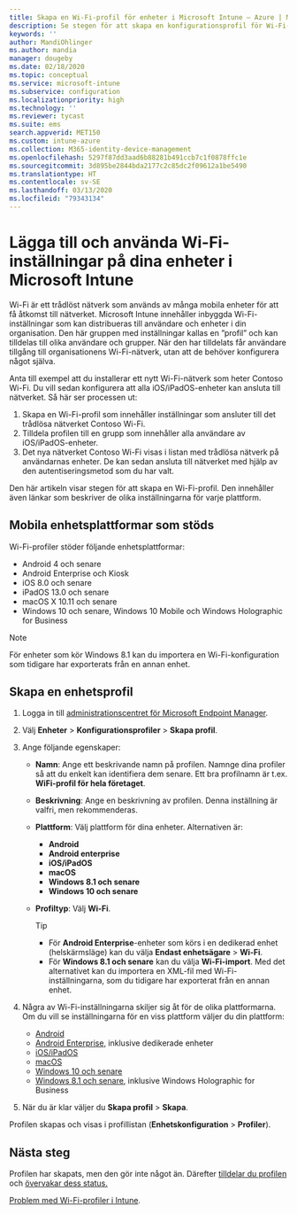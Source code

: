 ```yaml
---
title: Skapa en Wi-Fi-profil för enheter i Microsoft Intune – Azure | Microsoft Docs
description: Se stegen för att skapa en konfigurationsprofil för Wi-Fi-enheter i Microsoft Intune. Skapa profiler för Android, Android Enterprise, Android Kiosk, iOS, iPadOS, macOS, Windows 10 och senare, samt Windows Holographic for Business. Använd de här profilerna till att skapa en Wi-Fi-anslutning som ska använda certifikat, välja en EAP-typ, välja en autentiseringsmetod, aktivera en proxy och mycket mer.
keywords: ''
author: MandiOhlinger
ms.author: mandia
manager: dougeby
ms.date: 02/18/2020
ms.topic: conceptual
ms.service: microsoft-intune
ms.subservice: configuration
ms.localizationpriority: high
ms.technology: ''
ms.reviewer: tycast
ms.suite: ems
search.appverid: MET150
ms.custom: intune-azure
ms.collection: M365-identity-device-management
ms.openlocfilehash: 5297f87dd3aad6b88281b491ccb7c1f0878ffc1e
ms.sourcegitcommit: 3d895be2844bda2177c2c85dc2f09612a1be5490
ms.translationtype: HT
ms.contentlocale: sv-SE
ms.lasthandoff: 03/13/2020
ms.locfileid: "79343134"
---
```

# <a name="add-and-use-wi-fi-settings-on-your-devices-in-microsoft-intune"></a>Lägga till och använda Wi-Fi-inställningar på dina enheter i Microsoft Intune

Wi-Fi är ett trådlöst nätverk som används av många mobila enheter för att få åtkomst till nätverket. Microsoft Intune innehåller inbyggda Wi-Fi-inställningar som kan distribueras till användare och enheter i din organisation. Den här gruppen med inställningar kallas en ”profil” och kan tilldelas till olika användare och grupper. När den har tilldelats får användare tillgång till organisationens Wi-Fi-nätverk, utan att de behöver konfigurera något själva.

Anta till exempel att du installerar ett nytt Wi-Fi-nätverk som heter Contoso Wi-Fi. Du vill sedan konfigurera att alla iOS/iPadOS-enheter kan ansluta till nätverket. Så här ser processen ut:

1. Skapa en Wi-Fi-profil som innehåller inställningar som ansluter till det trådlösa nätverket Contoso Wi-Fi.
2. Tilldela profilen till en grupp som innehåller alla användare av iOS/iPadOS-enheter.
3. Det nya nätverket Contoso Wi-Fi visas i listan med trådlösa nätverk på användarnas enheter. De kan sedan ansluta till nätverket med hjälp av den autentiseringsmetod som du har valt.

Den här artikeln visar stegen för att skapa en Wi-Fi-profil. Den innehåller även länkar som beskriver de olika inställningarna för varje plattform.

## <a name="supported-device-platforms"></a>Mobila enhetsplattformar som stöds

Wi-Fi-profiler stöder följande enhetsplattformar:

- Android 4 och senare
- Android Enterprise och Kiosk
- iOS 8.0 och senare
- iPadOS 13.0 och senare
- macOS X 10.11 och senare
- Windows 10 och senare, Windows 10 Mobile och Windows Holographic for Business

> [!NOTE]
> För enheter som kör Windows 8.1 kan du importera en Wi-Fi-konfiguration som tidigare har exporterats från en annan enhet.

## <a name="create-a-device-profile"></a>Skapa en enhetsprofil

1. Logga in till [administrationscentret för Microsoft Endpoint Manager](https://go.microsoft.com/fwlink/?linkid=2109431).
2. Välj **Enheter** > **Konfigurationsprofiler** > **Skapa profil**.
3. Ange följande egenskaper:

    - **Namn**: Ange ett beskrivande namn på profilen. Namnge dina profiler så att du enkelt kan identifiera dem senare. Ett bra profilnamn är t.ex. **WiFi-profil för hela företaget**.
    - **Beskrivning**: Ange en beskrivning av profilen. Denna inställning är valfri, men rekommenderas.
    - **Plattform**: Välj plattform för dina enheter. Alternativen är:

      - **Android**
      - **Android enterprise**
      - **iOS/iPadOS**
      - **macOS**
      - **Windows 8.1 och senare**
      - **Windows 10 och senare**

    - **Profiltyp**: Välj **Wi-Fi**.

      > [!TIP]
      >
      > - För **Android Enterprise**-enheter som körs i en dedikerad enhet (helskärmsläge) kan du välja **Endast enhetsägare** > **Wi-Fi**.
      > - För **Windows 8.1 och senare** kan du välja **Wi-Fi-import**. Med det alternativet kan du importera en XML-fil med Wi-Fi-inställningarna, som du tidigare har exporterat från en annan enhet.

4. Några av Wi-Fi-inställningarna skiljer sig åt för de olika plattformarna. Om du vill se inställningarna för en viss plattform väljer du din plattform:

    - [Android](wi-fi-settings-android.md)
    - [Android Enterprise](wi-fi-settings-android-enterprise.md), inklusive dedikerade enheter
    - [iOS/iPadOS](wi-fi-settings-ios.md)
    - [macOS](wi-fi-settings-macos.md)
    - [Windows 10 och senare](wi-fi-settings-windows.md)
    - [Windows 8.1 och senare](wi-fi-settings-import-windows-8-1.md), inklusive Windows Holographic for Business

5. När du är klar väljer du **Skapa profil** > **Skapa**.

Profilen skapas och visas i profillistan (**Enhetskonfiguration** > **Profiler**).

## <a name="next-steps"></a>Nästa steg

Profilen har skapats, men den gör inte något än. Därefter [tilldelar du profilen](device-profile-assign.md) och [övervakar dess status.](device-profile-monitor.md)

[Problem med Wi-Fi-profiler i Intune](troubleshoot-wi-fi-profiles.md).
